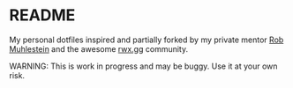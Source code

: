 # README

My personal dotfiles inspired and partially forked by my private mentor [Rob Muhlestein](https://www.linkedin.com/in/rwxrob) and the awesome [rwx.gg](https://rwx.gg) community.

WARNING: This is work in progress and may be buggy. Use it at your own risk.
